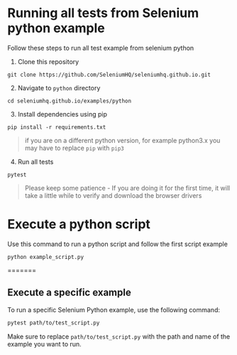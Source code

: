 # Running all tests from Selenium python example

Follow these steps to run all test example from selenium python

1. Clone this repository

```
git clone https://github.com/SeleniumHQ/seleniumhq.github.io.git
```

2. Navigate to `python` directory

```
cd seleniumhq.github.io/examples/python
```

3. Install dependencies using pip

```
pip install -r requirements.txt
```
> if you are on a different python version, for example python3.x you may have to replace `pip` with `pip3`

4. Run all tests

```
pytest
```

> Please keep some patience - If you are doing it for the first time, it will take a little while to verify and download the browser drivers


# Execute a python script

Use this command to run a python script and follow the first script example

```
python example_script.py
```
=======
## Execute a specific example
To run a specific Selenium Python example, use the following command:
```bash
pytest path/to/test_script.py
```

Make sure to replace `path/to/test_script.py` with the path and name of the example you want to run.
